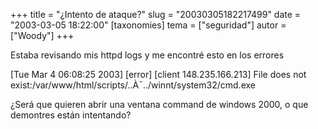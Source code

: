 +++
title = "¿Intento de ataque?"
slug = "20030305182217499"
date = "2003-03-05 18:22:00"
[taxonomies]
tema = ["seguridad"]
autor = ["Woody"]
+++

Estaba revisando mis httpd logs y me encontré esto en los errores

\[Tue Mar 4 06:08:25 2003\] \[error\] \[client 148.235.166.213\] File
does not exist:/var/www/html/scripts/..À¯../winnt/system32/cmd.exe

¿Será que quieren abrir una ventana command de windows 2000, o que
demontres están intentando?

